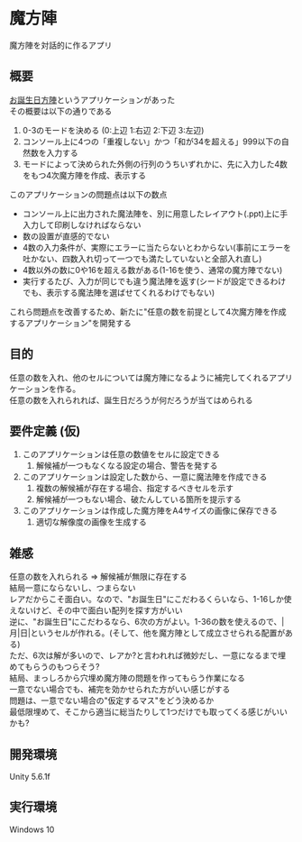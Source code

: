 # 魔方陣
魔方陣を対話的に作るアプリ  

## 概要
[お誕生日方陣](https://cloud.sys.cs.tut.ac.jp/index.php/apps/files/ajax/download.php?dir=%2Fshare%2Fevent&files=BirthdayMagicSquare.jar)というアプリケーションがあった  
その概要は以下の通りである  

1. 0-3のモードを決める (0:上辺 1:右辺 2:下辺 3:左辺)
1. コンソール上に4つの「重複しない」かつ「和が34を超える」999以下の自然数を入力する
1. モードによって決められた外側の行列のうちいずれかに、先に入力した4数をもつ4次魔方陣を作成、表示する

このアプリケーションの問題点は以下の数点

- コンソール上に出力された魔法陣を、別に用意したレイアウト(.ppt)上に手入力して印刷しなければならない
- 数の設置が直感的でない
- 4数の入力条件が、実際にエラーに当たらないとわからない(事前にエラーを吐かない、四数入れ切って一つでも満たしていないと全部入れ直し)
- 4数以外の数に0や16を超える数がある(1-16を使う、通常の魔方陣でない)
- 実行するたび、入力が同じでも違う魔法陣を返す(シードが設定できるわけでも、表示する魔法陣を選ばせてくれるわけでもない)

これら問題点を改善するため、新たに"任意の数を前提として4次魔方陣を作成するアプリケーション"を開発する  

## 目的
任意の数を入れ、他のセルについては魔方陣になるように補完してくれるアプリケーションを作る。  
任意の数を入れられれば、誕生日だろうが何だろうが当てはめられる  

## 要件定義 (仮)
1. このアプリケーションは任意の数値をセルに設定できる
	1. 解候補が一つもなくなる設定の場合、警告を発する
1. このアプリケーションは設定した数から、一意に魔法陣を作成できる
	1. 複数の解候補が存在する場合、指定するべきセルを示す
	1. 解候補が一つもない場合、破たんしている箇所を提示する
1. このアプリケーションは作成した魔方陣をA4サイズの画像に保存できる
	1. 適切な解像度の画像を生成する

## 雑感
任意の数を入れられる => 解候補が無限に存在する  
結局一意にならないし、つまらない  
レアだからこそ面白い。なので、"お誕生日"にこだわるくらいなら、1-16しか使えないけど、その中で面白い配列を探す方がいい  
逆に、"お誕生日"にこだわるなら、6次の方がよい。1-36の数を使えるので、|月|日|というセルが作れる。(そして、他を魔方陣として成立させられる配置がある)  
ただ、6次は解が多いので、レアか?と言われれば微妙だし、一意になるまで埋めてもらうのもつらそう?  
	結局、まっしろから穴埋め魔方陣の問題を作ってもらう作業になる  
	一意でない場合でも、補完を効かせられた方がいい感じがする  
	問題は、一意でない場合の"仮定するマス"をどう決めるか  	
最低限埋めて、そこから適当に総当たりして1つだけでも取ってくる感じがいいかも?  

## 開発環境
Unity 5.6.1f  

## 実行環境
Windows 10  